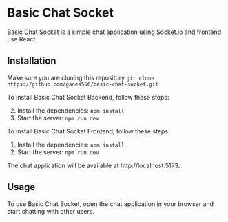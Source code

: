 # Basic Chat Socket

Basic Chat Socket is a simple chat application using Socket.io and frontend use React

## Installation

Make sure you are cloning this repository `git clone https://github.com/ganes556/basic-chat-socket.git`

To install Basic Chat Socket Backend, follow these steps:

2.  Install the dependencies:
    `npm install`
3.  Start the server:
    `npm run dev`

To install Basic Chat Socket Frontend, follow these steps:

1.  Install the dependencies:
    `npm install`
2.  Start the server:
    `npm run dev`

The chat application will be available at http://localhost:5173.

## Usage

To use Basic Chat Socket, open the chat application in your browser and start chatting with other users.
